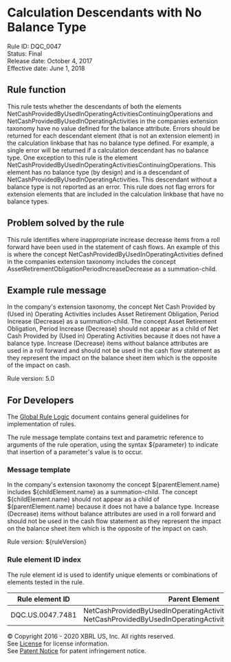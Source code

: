 # Calculation Descendants with No Balance Type
Rule ID: DQC_0047  
Status:  Final  
Release date: October 4, 2017  
Effective date: June 1, 2018  

## Rule function

This rule tests whether the descendants of both the elements NetCashProvidedByUsedInOperatingActivitiesContinuingOperations and NetCashProvidedByUsedInOperatingActivities in the companies extension taxonomy have no value defined for the balance attribute. Errors should be returned for each descendant element (that is not an extension element) in the calculation linkbase that has no balance type defined. For example, a single error will be returned if a calculation descendant has no balance type. One exception to this rule is the  element NetCashProvidedByUsedInOperatingActivitiesContinuingOperations. This element has no balance type (by design) and is a descendant of NetCashProvidedByUsedInOperatingActivities. This descendant without a balance type is not reported as an error. This rule does not flag errors for extension elements that are included in the calculation linkbase that have no balance types.  

## Problem solved by the rule

This rule identifies where inappropriate increase decrease items from a roll forward have been used in the statement of cash flows. An example of this is where the concept NetCashProvidedByUsedInOperatingActivities defined in the companies extension taxonomy includes the concept AssetRetirementObligationPeriodIncreaseDecrease as a summation-child.  

## Example rule message

In the company's extension taxonomy, the concept Net Cash Provided by (Used in) Operating Activities includes Asset Retirement Obligation, Period Increase (Decrease) as a summation-child. The concept Asset Retirement Obligation, Period Increase (Decrease) should not appear as a child of Net Cash Provided by (Used in) Operating Activities because it does not have a balance type. Increase (Decrease) items without balance attributes are used in a roll forward and should not be used in the cash flow statement as they represent the impact on the balance sheet item which is the opposite of the impact on cash.  
  
Rule version: 5.0

## For Developers

The [Global Rule Logic](https://xbrl.us/dqc_0001) document contains general guidelines for implementation of rules.  

The rule message template contains text and parametric reference to arguments of the rule operation, using the syntax ${parameter} to indicate that insertion of a parameter's value is to occur.  

### Message template

In the company's extension taxonomy the concept ${parentElement.name} includes ${childElement.name} as a summation-child. The concept ${childElement.name} should not appear as a child of ${parentElement.name} because it does not have a balance type. Increase (Decrease) items without balance attributes are used in a roll forward and should not be used in the cash flow statement as they represent the impact on the balance sheet item which is the opposite of the impact on cash.  
  
Rule version: ${ruleVersion}

### Rule element ID index

The rule element id is used to identify unique elements or combinations of elements tested in the rule. 

| Rule element ID | Parent Element | Level |
| --- | --- | --- |
| DQC.US.0047.7481 | NetCashProvidedByUsedInOperatingActivities OR NetCashProvidedByUsedInOperatingActivitiesContinuingOperations | inf |

© Copyright 2016 - 2020 XBRL US, Inc. All rights reserved.   
See [License](https://xbrl.us/dqc-license) for license information.  
See [Patent Notice](https://xbrl.us/dqc-patent) for patent infringement notice.  
